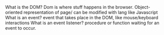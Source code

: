 What is the DOM? Dom is where stuff happens in the browser. Object-oriented representation of page/ can be modified with lang like Javascript
What is an event? event that takes place in the DOM,  like mouse/keyboard interactions
What is an event listener? procedure or function waiting for an event to occur. 